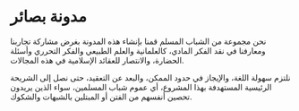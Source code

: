 # مدونة بصائر

نحن مجموعة من الشباب المسلم قمنا بإنشاء هذه المدونة بغرض مشاركة تجاربنا ومعارفنا في نقد الفكر المادي، كالعلمانية والعلم الطبيعي والفكر التحرري وأسئلة الحضارة، والانتصار للعقائد الإسلامية في هذه المجالات.

نلتزم سهولة اللغة، والإيجاز في حدود الممكن، والبعد عن التعقيد، حتى نصل إلى الشريحة الرئيسية المستهدفة بهذا المشروع، أي عموم شباب المسلمين، سواء الذين يريدون تحصين أنفسهم من الفتن أو المبتلين بالشبهات والشكوك.